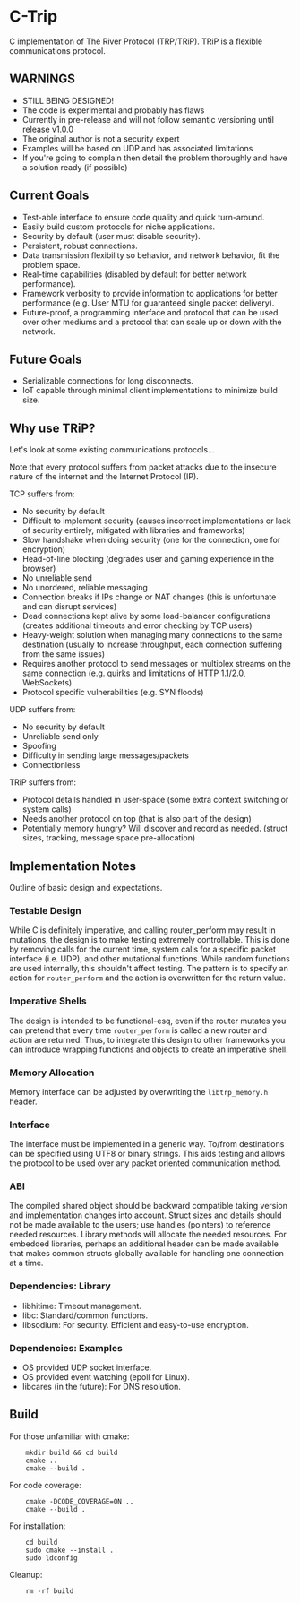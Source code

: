 

# C-Trip
C implementation of The River Protocol (TRP/TRiP).
TRiP is a flexible communications protocol.


## WARNINGS
* STILL BEING DESIGNED!
* The code is experimental and probably has flaws
* Currently in pre-release and will not follow semantic versioning
  until release v1.0.0
* The original author is not a security expert
* Examples will be based on UDP and has associated limitations
* If you're going to complain then detail the problem thoroughly
  and have a solution ready (if possible)


## Current Goals
* Test-able interface to ensure code quality and quick turn-around.
* Easily build custom protocols for niche applications.
* Security by default (user must disable security).
* Persistent, robust connections.
* Data transmission flexibility so behavior, and network behavior, fit the problem space.
* Real-time capabilities (disabled by default for better network performance).
* Framework verbosity to provide information to applications for better
  performance (e.g. User MTU for guaranteed single packet delivery).
* Future-proof, a programming interface and protocol that can be used over
  other mediums and a protocol that can scale up or down with the network.


## Future Goals
* Serializable connections for long disconnects.
* IoT capable through minimal client implementations to minimize build size.


## Why use TRiP?
Let's look at some existing communications protocols...

Note that every protocol suffers from packet attacks due to the insecure
nature of the internet and the Internet Protocol (IP).

TCP suffers from:
* No security by default
* Difficult to implement security
  (causes incorrect implementations or lack of security entirely, mitigated with libraries and frameworks)
* Slow handshake when doing security
  (one for the connection, one for encryption)
* Head-of-line blocking
  (degrades user and gaming experience in the browser)
* No unreliable send
* No unordered, reliable messaging
* Connection breaks if IPs change or NAT changes
  (this is unfortunate and can disrupt services)
* Dead connections kept alive by some load-balancer configurations
  (creates additional timeouts and error checking by TCP users)
* Heavy-weight solution when managing many connections to the same destination
  (usually to increase throughput, each connection suffering from the same issues)
* Requires another protocol to send messages or multiplex streams
  on the same connection
  (e.g. quirks and limitations of HTTP 1.1/2.0, WebSockets)
* Protocol specific vulnerabilities (e.g. SYN floods)

UDP suffers from:
* No security by default
* Unreliable send only
* Spoofing
* Difficulty in sending large messages/packets
* Connectionless

TRiP suffers from:
* Protocol details handled in user-space
  (some extra context switching or system calls)
* Needs another protocol on top
  (that is also part of the design)
* Potentially memory hungry? Will discover and record as needed.
  (struct sizes, tracking, message space pre-allocation)


## Implementation Notes
Outline of basic design and expectations.


### Testable Design
While C is definitely imperative, and calling router_perform may result in
mutations, the design is to make testing extremely controllable.
This is done by removing calls for the current time, system calls for a
specific packet interface (i.e. UDP), and other mutational functions.
While random functions are used internally, this shouldn't affect testing.
The pattern is to specify an action for `router_perform` and the action
is overwritten for the return value.


### Imperative Shells
The design is intended to be functional-esq, even if the router mutates
you can pretend that every time `router_perform` is called a new router
and action are returned.
Thus, to integrate this design to other frameworks you can introduce
wrapping functions and objects to create an imperative shell.


### Memory Allocation
Memory interface can be adjusted by overwriting the `libtrp_memory.h` header.


### Interface
The interface must be implemented in a generic way.
To/from destinations can be specified using UTF8 or binary strings.
This aids testing and allows the protocol to be used over any packet oriented
communication method.


### ABI
The compiled shared object should be backward compatible
taking version and implementation changes into account.
Struct sizes and details should not be made available to the users;
use handles (pointers) to reference needed resources.
Library methods will allocate the needed resources.
For embedded libraries, perhaps an additional header can be made available that
makes common structs globally available for handling one connection at a time.


### Dependencies: Library
* libhitime: Timeout management.
* libc: Standard/common functions.
* libsodium: For security. Efficient and easy-to-use encryption.


### Dependencies: Examples
* OS provided UDP socket interface.
* OS provided event watching (epoll for Linux).
* libcares (in the future): For DNS resolution.


## Build
For those unfamiliar with cmake:

        mkdir build && cd build
        cmake ..
        cmake --build .

For code coverage:

        cmake -DCODE_COVERAGE=ON ..
        cmake --build .

For installation:

        cd build
        sudo cmake --install .
        sudo ldconfig

Cleanup:

        rm -rf build



